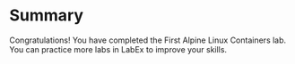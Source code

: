 # Summary

Congratulations! You have completed the First Alpine Linux Containers lab. You can practice more labs in LabEx to improve your skills.
